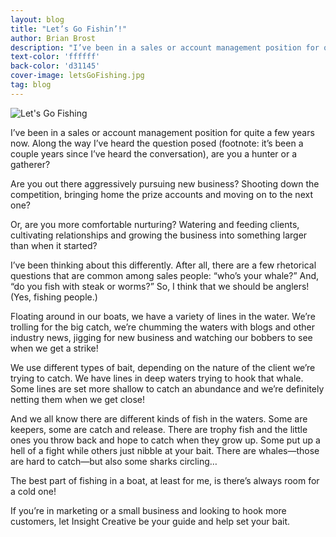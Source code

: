 ```yaml
---
layout: blog
title: "Let’s Go Fishin’!"
author: Brian Brost
description: "I’ve been in a sales or account management position for quite a few years now. Along the way I’ve heard the question posed "
text-color: 'ffffff'
back-color: 'd31145'
cover-image: letsGoFishing.jpg
tag: blog
---
```


<img data-aos="fade-up" src="/img/blog/letsGoFishing.jpg"
alt="Let's Go Fishing"
srcset="
/img/blog/letsGoFishing-2400.jpg 2400w,
/img/blog/letsGoFishing-1800.jpg 1800w,
/img/blog/letsGoFishing-1200.jpg 1200w,
/img/blog/letsGoFishing-900.jpg 900w,
/img/blog/letsGoFishing-600.jpg 600w,
/img/blog/letsGoFishing-400.jpg 400w" />

I’ve been in a sales or account management position for quite a few years now. Along the way I’ve heard the question posed (footnote: it’s been a couple years since I’ve heard the conversation), are you a hunter or a gatherer?

Are you out there aggressively pursuing new business? Shooting down the competition, bringing home the prize accounts and moving on to the next one?

Or, are you more comfortable nurturing? Watering and feeding clients, cultivating relationships and growing the business into something larger than when it started?

I’ve been thinking about this differently. After all, there are a few rhetorical questions that are common among sales people: “who’s your whale?” And, “do you fish with steak or worms?”  So, I think that we should be anglers!  (Yes, fishing people.)

Floating around in our boats, we have a variety of lines in the water. We’re trolling for the big catch, we’re chumming the waters with blogs and other industry news, jigging for new business and watching our bobbers to see when we get a strike!

We use different types of bait, depending on the nature of the client we’re trying to catch.   We have lines in deep waters trying to hook that whale.  Some lines are set more shallow to catch an abundance and we’re definitely netting them when we get close!

And we all know there are different kinds of fish in the waters. Some are keepers, some are catch and release. There are trophy fish and the little ones you throw back and hope to catch when they grow up. Some put up a hell of a fight while others just nibble at your bait.  There are whales—those are hard to catch—but also some sharks circling…

The best part of fishing in a boat, at least for me, is there’s always room for a cold one!

If you’re in marketing or a small business and looking to hook more customers, let Insight Creative be your guide and help set your bait.
